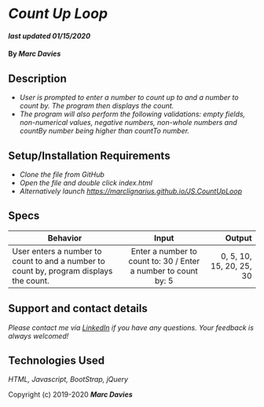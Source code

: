 # _Count Up Loop_

#### _last updated 01/15/2020_

#### By _**Marc Davies**_

## Description

* _User is prompted to enter a number to count up to and a number to count by. The program then displays the count._
* _The program will also perform the following validations: empty fields, non-numerical values, negative numbers, non-whole numbers and countBy number being higher than countTo number._

## Setup/Installation Requirements

* _Clone the file from GitHub_
* _Open the file and double click index.html_
* _Alternatively launch https://marclignarius.github.io/JS.CountUpLoop_

## Specs

| Behavior | Input | Output |
| ------------- |:-------------:| -----:|
| User enters a number to count to and a number to count by, program displays the count. | Enter a number to count to: 30 / Enter a number to count by: 5 | 0, 5, 10, 15, 20, 25, 30 |

## Support and contact details

_Please contact me via <a href="https://www.linkedin.com/in/marcdaviesriot/">LinkedIn</a> if you have any questions. Your feedback is always welcomed!_

## Technologies Used

_HTML, Javascript, BootStrap, jQuery_

Copyright (c) 2019-2020 **_Marc Davies_**
